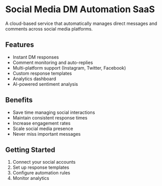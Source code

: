 # Social Media DM Automation SaaS

A cloud-based service that automatically manages direct messages and comments across social media platforms.

## Features

- Instant DM responses
- Comment monitoring and auto-replies
- Multi-platform support (Instagram, Twitter, Facebook)
- Custom response templates
- Analytics dashboard
- AI-powered sentiment analysis

## Benefits

- Save time managing social interactions
- Maintain consistent response times
- Increase engagement rates
- Scale social media presence
- Never miss important messages

## Getting Started

1. Connect your social accounts
2. Set up response templates
3. Configure automation rules
4. Monitor analytics